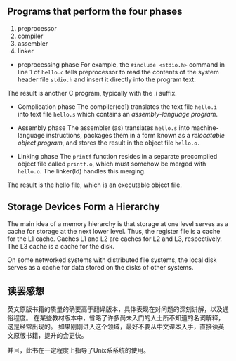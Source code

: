 Programs that perform the four phases
---

1. preprocessor
2. compiler
3. assembler
4. linker

- preprocessing phase
For example, the `#include <stdio.h>` command in line 1 of `hello.c` tells preprocessor to read the contents
of the system header file `stdio.h` and insert it directly into the program text.

The result is another C program, typically with the .i suffix.

- Complication phase
The compiler(cc1) translates the text file `hello.i` into text file `hello.s` which contains an *assembly-language
program*. 

- Assembly phase
The assembler (as) translates `hello.s` into machine-language instructions, packages them in a form known as a
*relocatable object program*, and stores the result in the object file `hello.o.`

- Linking phase
The `printf` function resides in a separate precompiled object file called `printf.o`, which must somehow be
merged with `hello.o`. The linker(ld) handles this merging.

The result is the hello file, which is an executable object file.


Storage Devices Form a Hierarchy
---

The main idea of a memory hierarchy is that storage at one level serves as a cache for storage at the next lower
level. Thus, the register file is a cache for the L1 cache. Caches L1 and L2 are caches for L2 and L3, respectively.
The L3 cache is a cache for the disk. 

On some networked systems with distributed file systems, the local disk serves as a cache for data stored on the 
disks of other systems.

读罢感想
---

英文原版书籍的质量的确要高于翻译版本，具体表现在对问题的深刻讲解，以及通俗程度。
在某些教材版本中，省略了许多尚未入门的人士所不知道的名词解释，这是经常出现的。
如果刚刚进入这个领域，最好不要从中文课本入手，直接读英文原版书籍，提升的会更快。

并且，此书在一定程度上指导了Unix系系统的使用。
